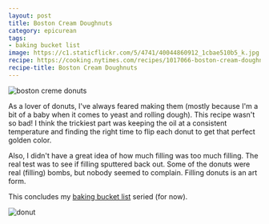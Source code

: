 ```yaml
---
layout: post
title: Boston Cream Doughnuts
category: epicurean
tags:
- baking bucket list
image: https://c1.staticflickr.com/5/4741/40044860912_1cbae510b5_k.jpg
recipe: https://cooking.nytimes.com/recipes/1017066-boston-cream-doughnuts
recipe-title: Boston Cream Doughnuts
---
```


<div class="photos">
<img src="https://c1.staticflickr.com/5/4741/40044860912_1cbae510b5_k.jpg" alt="boston creme donuts">
</div>

As a lover of donuts, I've always feared making them (mostly because I'm a bit of a baby when it comes to yeast and rolling dough). This recipe wasn't so bad! I think the trickiest part was keeping the oil at a consistent temperature and finding the right time to flip each donut to get that perfect golden color.

Also, I didn't have a great idea of how much filling was too much filling. The real test was to see if filling sputtered back out. Some of the donuts were real (filling) bombs, but nobody seemed to complain. Filling donuts is an art form.

This concludes my [baking bucket list](/tags/#baking_bucket_list) seried (for now).

<div class="photos">
<img src="https://c1.staticflickr.com/5/4666/26204187308_8ffa368cc2_k.jpg" alt="donut">
</div>
